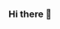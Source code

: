 ### Hi there 👋

<!--
**higorsantos18/higorsantos18** is a ✨ _special_ ✨ repository because its `README.md` (this file) appears on your GitHub profile.

Here are some ideas to get you started:

- 🔭 eu estou tentando emprego como front-end, embora a minha area que eu sou bom é o back-end;
- 🌱 estou aprendendo javascript 
- 💬 meu objetivo é ficar fullstack
- 😄 Pronouns: ele/dele
- 
-->
